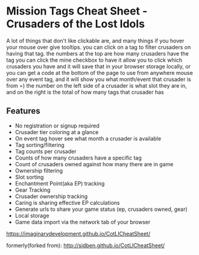 Mission Tags Cheat Sheet - Crusaders of the Lost Idols
==================

A lot of things that don't like clickable are, and many things if you hover your mouse over give tooltips.
you can click on a tag to filter crusaders on having that tag.
the numbers at the top are how many crusaders have the tag
you can click the mine checkbox to have it allow you to click which crusaders you have
and it will save that in your browser storage locally, or you can get a code at the bottom of the page to use from anywhere
mouse over any event tag, and it will show you what month/event that crusader is from =)
the number on the left side of a crusader is what slot they are in, and on the right is the total of how many tags that crusader has

## Features ##


 - No registration or signup required
 - Crusader tier coloring at a glance
 - On event tag hover see what month a crusader is available
 - Tag sorting/filtering
 - Tag counts per crusader
 - Counts of how many crusaders have a specific tag
 - Count of crusaders owned against how many there are in game
 - Ownership filtering
 - Slot sorting
 - Enchantment Point(aka EP) tracking
 - Gear Tracking
 - Crusader ownership tracking
 - Caring is sharing effective EP calculations
 - Generate urls to share your game status (ep, crusaders owned, gear)
 - Local storage
 - Game data import via the network tab of your browser

https://imaginarydevelopment.github.io/CotLICheatSheet/



formerly(forked from):
http://sidben.github.io/CotLICheatSheet/
